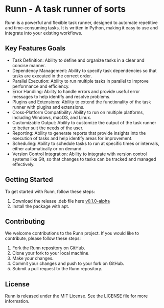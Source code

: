 # Runn - A task runner of sorts

Runn is a powerful and flexible task runner, designed to automate repetitive and time-consuming tasks. It is written in Python, making it easy to use and integrate into your existing workflows.

## Key Features Goals
- Task Definition: Ability to define and organize tasks in a clear and concise manner.
- Dependency Management: Ability to specify task dependencies so that tasks are executed in the correct order.
- Parallel Execution: Ability to run multiple tasks in parallel to improve performance and efficiency.
- Error Handling: Ability to handle errors and provide useful error messages to help identify and resolve problems.
- Plugins and Extensions: Ability to extend the functionality of the task runner with plugins and extensions.
- Cross-Platform Compatibility: Ability to run on multiple platforms, including Windows, macOS, and Linux.
- Customizable Output: Ability to customize the output of the task runner to better suit the needs of the user.
- Reporting: Ability to generate reports that provide insights into the execution of tasks and help identify areas for improvement.
- Scheduling: Ability to schedule tasks to run at specific times or intervals, either automatically or on demand.
- Version Control Integration: Ability to integrate with version control systems like Git, so that changes to tasks can be tracked and managed effectively.

## Getting Started
To get started with Runn, follow these steps:
1. Download the release .deb file here [v0.1.0-alpha](https://github.com/munabedan/Runn/releases/tag/v0.1.0-alpha)
2. Install the package with apt.


## Contributing
We welcome contributions to the Runn project. If you would like to contribute, please follow these steps:
1. Fork the Runn repository on GitHub.
2. Clone your fork to your local machine.
3. Make your changes.
4. Commit your changes and push to your fork on GitHub.
5. Submit a pull request to the Runn repository.

## License
Runn is released under the MIT License. See the LICENSE file for more information.
